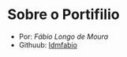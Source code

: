 # Sobre o Portifilio

- Por: _Fábio Longo de Moura_
- Githuub: [Idmfabio](https://github.com/idmfabio)